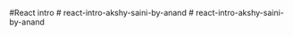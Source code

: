#React intro
#   r e a c t - i n t r o - a k s h y - s a i n i - b y - a n a n d 
 
 #   r e a c t - i n t r o - a k s h y - s a i n i - b y - a n a n d 
